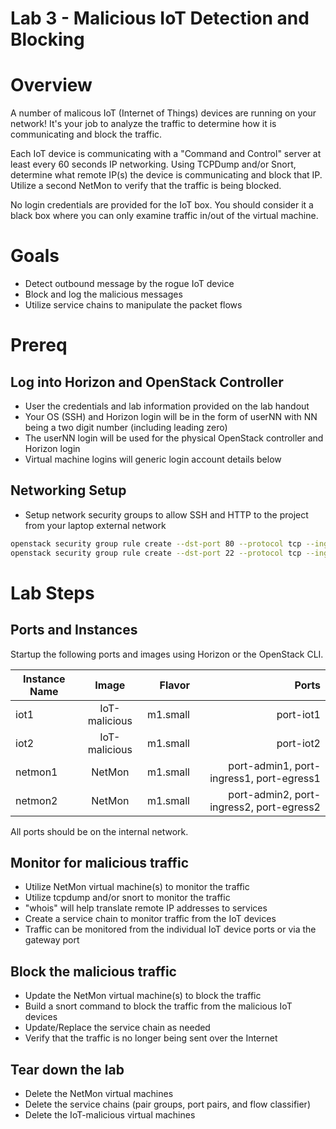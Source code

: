 
# Lab 3 - Malicious IoT Detection and Blocking

# Overview

A number of malicous IoT (Internet of Things) devices are running on your network! It's your job to analyze the traffic to determine how it is communicating and block the traffic.

Each IoT device is communicating with a "Command and Control" server at least every 60 seconds IP networking. Using TCPDump and/or Snort, determine what remote IP(s) the device is communicating and block that IP. Utilize a second NetMon to verify that the traffic is being blocked.

No login credentials are provided for the IoT box. You should consider it a black box where you can only examine traffic in/out of the virtual machine.

# Goals

  * Detect outbound message by the rogue IoT device
  * Block and log the malicious messages
  * Utilize service chains to manipulate the packet flows

# Prereq

## Log into Horizon and OpenStack Controller
  * User the credentials and lab information provided on the lab handout
  * Your OS (SSH) and Horizon login will be in the form of userNN with NN being a two digit number (including leading zero)
  * The userNN login will be used for the physical OpenStack controller and Horizon login
  * Virtual machine logins will generic login account details below

## Networking Setup
  * Setup network security groups to allow SSH and HTTP to the project from your laptop external network
```bash
openstack security group rule create --dst-port 80 --protocol tcp --ingress default
openstack security group rule create --dst-port 22 --protocol tcp --ingress default
```

# Lab Steps

## Ports and Instances

Startup the following ports and images using Horizon or the OpenStack CLI.

| Instance Name | Image           | Flavor  | Ports                                        | 
| ------------- |:---------------:| -------:|---------------------------------------------:|
| iot1          | IoT-malicious  | m1.small | port-iot1                                    |
| iot2          | IoT-malicious  | m1.small | port-iot2                                    |
| netmon1       | NetMon          | m1.small| port-admin1, port-ingress1, port-egress1     |
| netmon2       | NetMon          | m1.small| port-admin2, port-ingress2, port-egress2     |

All ports should be on the internal network.

## Monitor for malicious traffic

* Utilize NetMon virtual machine(s) to monitor the traffic
* Utilize tcpdump and/or snort to monitor the traffic
* "whois" will help translate remote IP addresses to services
* Create a service chain to monitor traffic from the IoT devices
* Traffic can be monitored from the individual IoT device ports or via the gateway port

## Block the malicious traffic

* Update the NetMon virtual machine(s) to block the traffic
* Build a snort command to block the traffic from the malicious IoT devices
* Update/Replace the service chain as needed
* Verify that the traffic is no longer being sent over the Internet

## Tear down the lab

* Delete the NetMon virtual machines
* Delete the service chains (pair groups, port pairs, and flow classifier)
* Delete the IoT-malicious virtual machines
